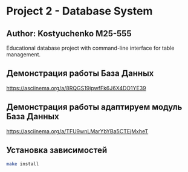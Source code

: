 # Project 2 - Database System
## Author: Kostyuchenko M25-555

Educational database project with command-line interface for table management.

## Демонстрация работы База Данных

https://asciinema.org/a/8RQGS19ipwfFk6J6X4DO1YE39

## Демонстрация работы адаптируем модуль База Данных

https://asciinema.org/a/TFU9wnLMarYbYBa5CTEjMxheT

## Установка зависимостей
```bash
make install
